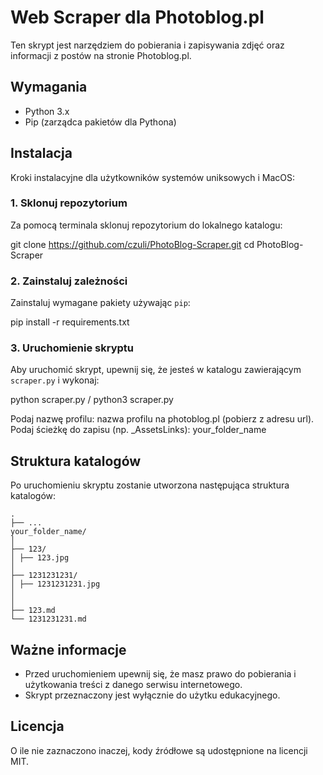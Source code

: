 # Web Scraper dla Photoblog.pl

Ten skrypt jest narzędziem do pobierania i zapisywania zdjęć oraz informacji z postów na stronie Photoblog.pl.

## Wymagania

* Python 3.x
* Pip (zarządca pakietów dla Pythona)

## Instalacja

Kroki instalacyjne dla użytkowników systemów uniksowych i MacOS:

### 1. Sklonuj repozytorium

Za pomocą terminala sklonuj repozytorium do lokalnego katalogu:

git clone https://github.com/czuli/PhotoBlog-Scraper.git
cd PhotoBlog-Scraper


### 2. Zainstaluj zależności

Zainstaluj wymagane pakiety używając `pip`:

pip install -r requirements.txt


### 3. Uruchomienie skryptu

Aby uruchomić skrypt, upewnij się, że jesteś w katalogu zawierającym `scraper.py` i wykonaj:

python scraper.py / python3 scraper.py

Podaj nazwę profilu: nazwa profilu na photoblog.pl (pobierz z adresu url).
Podaj ścieżkę do zapisu (np. _AssetsLinks): your_folder_name

## Struktura katalogów

Po uruchomieniu skryptu zostanie utworzona następująca struktura katalogów:



```
.
├── ...
your_folder_name/
│
├── 123/
│ ├── 123.jpg
│
├── 1231231231/
│ ├── 1231231231.jpg
│
│
├── 123.md
└── 1231231231.md
```

## Ważne informacje

* Przed uruchomieniem upewnij się, że masz prawo do pobierania i użytkowania treści z danego serwisu internetowego.
* Skrypt przeznaczony jest wyłącznie do użytku edukacyjnego.

## Licencja

O ile nie zaznaczono inaczej, kody źródłowe są udostępnione na licencji MIT.
